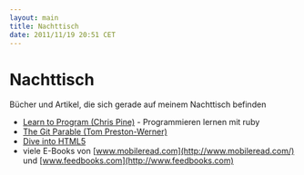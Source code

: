 ```yaml
---
layout: main
title: Nachttisch
date: 2011/11/19 20:51 CET
---
```


# Nachttisch #

Bücher und Artikel, die sich gerade auf meinem Nachttisch befinden

- [Learn to Program (Chris Pine)](http://pine.fm/LearnToProgram/) - Programmieren lernen mit ruby
- [The Git Parable (Tom Preston-Werner)](http://tom.preston-werner.com/2009/05/19/the-git-parable.html)
- [Dive into HTML5](http://diveintohtml5.info/)
- viele E-Books von [www.mobileread.com](http://www.mobileread.com/) und [www.feedbooks.com](http://www.feedbooks.com)
